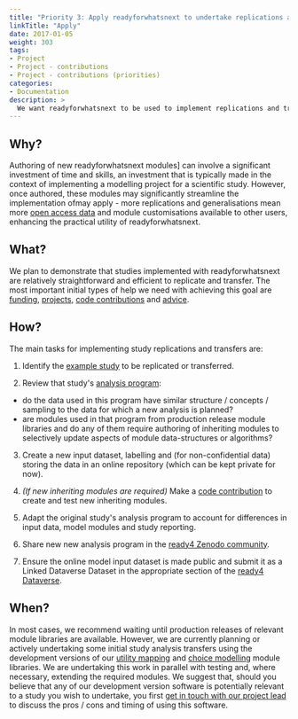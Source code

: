 ```yaml
---
title: "Priority 3: Apply readyforwhatsnext to undertake replications and transfers"
linkTitle: "Apply"
date: 2017-01-05
weight: 303
tags:
- Project
- Project - contributions
- Project - contributions (priorities)
categories:
- Documentation
description: >
  We want readyforwhatsnext to be used to implement replications and transfersof the original studies for which that software was developed.
---
```


## Why?
Authoring of new readyforwhatsnext modules] can involve a significant investment of time and skills, an investment that is typically made in the context of implementing a modelling project for a scientific study. However, once authored, these modules may significantly streamline the implementation ofmay apply - more replications and generalisations mean more [open access data](//docs/model/datasets/) and module customisations available to other users, enhancing the practical utility of readyforwhatsnext.

## What?
We plan to demonstrate that studies implemented with readyforwhatsnext are relatively straightforward and efficient to replicate and transfer. The most important initial types of help we need with achieving this goal are [funding](/docs/contribution-guidelines/contribution-types/funding/), [projects](/docs/contribution-guidelines/contribution-types/use/), [code contributions](/docs/contribution-guidelines/contribution-types/code/) and [advice](/docs/contribution-guidelines/contribution-types/advisory/).

## How?
The main tasks for implementing study replications and transfers are:

1. Identify the [example study](/docs/examples/) to be replicated or transferred. 

2. Review that study's [analysis program](/docs/model/analyses/replication-code/):
- do the data used in this program have similar structure / concepts / sampling to the data for which a new analysis is planned?
- are modules used in that program from production release module libraries and do any of them require authoring of inheriting modules to selectively update aspects of module data-structures or algorithms?

3. Create a new input dataset, labelling and (for non-confidential data) storing the data in an online repository (which can be kept private for now).

4. *(If new inheriting modules are required)* Make a [code contribution](/docs/contribution-guidelines/contribution-types/code/) to create and test new inheriting modules.

5. Adapt the original study's analysis program to account for differences in input data, model modules and study reporting.

6. Share new new analysis program in the [ready4 Zenodo community](https://zenodo.org/communities/ready4/).

7. Ensure the online model input dataset is made public and submit it as a Linked Dataverse Dataset in the appropriate section of the [ready4 Dataverse](https://dataverse.harvard.edu/dataverse/ready4).


## When?
In most cases, we recommend waiting until production releases of relevant module libraries are available. However, we are currently planning or actively undertaking some initial study analysis transfers using the development versions of our [utility mapping](/docs/model/modules/using-modules/people/map-to-utility/) and [choice modelling](/docs/model/modules/using-modules/people/predict-choice/) module libraries. We are undertaking this work in parallel with testing and, where necessary, extending the required modules. We suggest that, should you believe that any of our development version software is potentially relevant to a study you wish to undertake, you first [get in touch with our project lead](https://mph-economist.netlify.app/#contact) to discuss the pros / cons and timing of using this software.
